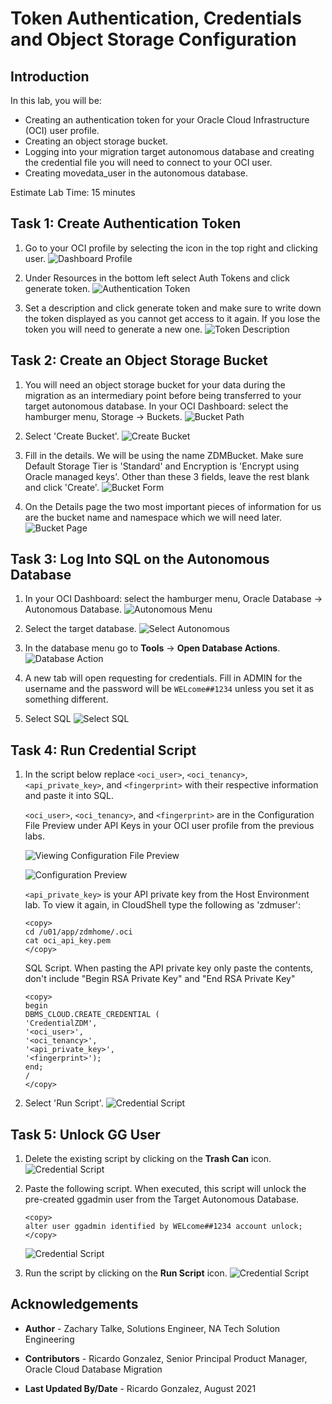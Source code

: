 # Token Authentication, Credentials and Object Storage Configuration

## Introduction
In this lab, you will be:
  * Creating an authentication token for your Oracle Cloud Infrastructure (OCI) user profile.
  * Creating an object storage bucket.
  * Logging into your migration target autonomous database and creating the credential file you will need to connect to your OCI user.
  * Creating movedata\_user in the autonomous database.

Estimate Lab Time: 15 minutes

## **Task 1: Create Authentication Token**
1. Go to your OCI profile by selecting the icon in the top right and clicking user.
    ![Dashboard Profile](./images/dashboard-profile.png)

2. Under Resources in the bottom left select Auth Tokens and click generate token.
    ![Authentication Token](./images/auth-token.png)

3. Set a description and click generate token and make sure to write down the token displayed as you cannot get access to it again. If you lose the token you will need to generate a new one.
    ![Token Description](./images/token-desc.png)

## **Task 2: Create an Object Storage Bucket**

1. You will need an object storage bucket for your data during the migration as an intermediary point before being transferred to your target autonomous database. In your OCI Dashboard: select the hamburger menu, Storage -> Buckets.
    ![Bucket Path](./images/bucket-path.png)

2. Select 'Create Bucket'.
    ![Create Bucket](./images/create-bucket.png)

3. Fill in the details. We will be using the name ZDMBucket. Make sure Default Storage Tier is 'Standard' and Encryption is 'Encrypt using Oracle managed keys'. Other than these 3 fields, leave the rest blank and click 'Create'.
    ![Bucket Form](./images/bucket-form.png)

4. On the Details page the two most important pieces of information for us are the bucket name and namespace which we will need later.
    ![Bucket Page](./images/bucket-page.png)

## **Task 3: Log Into SQL on the Autonomous Database**

1. In your OCI Dashboard: select the hamburger menu, Oracle Database -> Autonomous Database.
    ![Autonomous Menu](./images/menu-auton.png)

2. Select the target database.
    ![Select Autonomous](./images/select-auton.png)

3. In the database menu go to __Tools__ -> __Open Database Actions__.
    ![Database Action](./images/db-action.png)

4. A new tab will open requesting for credentials. Fill in ADMIN for the username and the password will be `WELcome##1234` unless you set it as something different.

5. Select SQL
    ![Select SQL](./images/select-sql.png)


## **Task 4: Run Credential Script**
1. In the script below replace `<oci_user>`, `<oci_tenancy>`, `<api_private_key>`, and `<fingerprint>` with their respective information and paste it into SQL.

    `<oci_user>`, `<oci_tenancy>`, and `<fingerprint>` are in the Configuration File Preview under API Keys in your OCI user profile from the previous labs.

    ![Viewing Configuration File Preview](./images/view-config-prev.png)

    ![Configuration Preview](./images/config-prev.)

    `<api_private_key>` is your API private key from the Host Environment lab. To view it again, in CloudShell type the following as 'zdmuser':

    ```
    <copy>
    cd /u01/app/zdmhome/.oci
    cat oci_api_key.pem
    </copy>
    ```

    SQL Script. When pasting the API private key only paste the contents, don't include "Begin RSA Private Key" and "End RSA Private Key"

    ```
    <copy>
    begin
    DBMS_CLOUD.CREATE_CREDENTIAL (
    'CredentialZDM',
    '<oci_user>',
    '<oci_tenancy>',
    '<api_private_key>',
    '<fingerprint>');
    end;
    /
    </copy>
    ```

2. Select 'Run Script'.
    ![Credential Script](./images/cred-script.png)

## **Task 5: Unlock GG User**

1. Delete the existing script by clicking on the __Trash Can__ icon.
    ![Credential Script](./images/delete-script.png)

2. Paste the following script. When executed, this script will unlock the pre-created ggadmin user from the Target Autonomous Database.

    ```
    <copy>
    alter user ggadmin identified by WELcome##1234 account unlock;
    </copy>
    ```
    ![Credential Script](./images/copy-unlock-script.png)

3. Run the script by clicking on the __Run Script__ icon.
    ![Credential Script](./images/run-unlock-script.png)

## Acknowledgements
* **Author** - Zachary Talke, Solutions Engineer, NA Tech Solution Engineering
- **Contributors** - Ricardo Gonzalez, Senior Principal Product Manager, Oracle Cloud Database Migration
* **Last Updated By/Date** - Ricardo Gonzalez, August 2021
